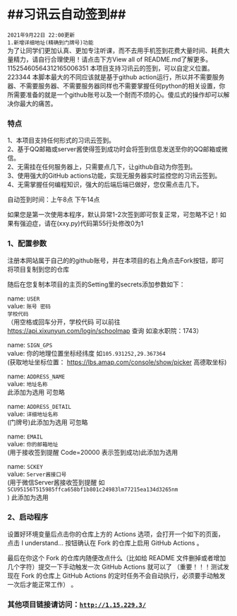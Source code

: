 # ##习讯云自动签到##
<code>2021年9月22日 22:00更新</code><br>
<code>1.新增详细地址(精确到门牌号)功能</code><br>
为了让同学们更加认真、更加专注听课，而不去用手机签到花费大量时间、耗费大量精力，请自行合理使用！请点击下方View all of README.md了解更多。
11525460564312165006351
本项目支持习讯云的签到，可以自定义位置。
223344
本脚本最大的不同应该就是基于github action运行，所以并不需要服务器、不需要服务器、不需要服务器同样也不需要掌握任何python的相关设置，你所需要准备的就是一个github账号以及一个耐而不烦的心。傻瓜式的操作却可以解决你最大的痛苦。

### 特点
1、本项目支持任何形式的习讯云签到。<br> 
2、基于QQ邮箱或server酱使得签到成功时会将签到信息发送至你的QQ邮箱或微信。<br> 
2、无需挂在任何服务器上，只需要点几下，让github自动为你签到。<br> 
3、使用强大的GitHub actions功能，实现无服务器实时监控您的习讯云签到。<br> 
4、无需掌握任何编程知识，强大的后端后端已做好，您仅需点击几下。

自动签到时间：上午8点 下午14点 

如果您是第一次使用本程序，默认异常1-2次签到即可恢复正常，可忽略不记！如果有强迫症，请在(xxy.py)代码第55行处修改0为1

### 1、配置参数
注册本网站属于自己的的github账号，并在本项目的右上角点击Fork按钮，即可将项目复制到您的仓库

随后在您复制本项目的主页的Setting里的secrets添加参数如下：

name: <code>USER</code><br>
value: <code>账号 密码 学校代码</code><br>  （用空格或回车分开，学校代码 可以前往 https://api.xixunyun.com/login/schoolmap 查询 如渝水职院：1743）

name: <code>SIGN_GPS</code><br>
value: 你的地理位置坐标经纬度 如<code>105.931252,29.367364</code><br>   (获取地址坐标位置： https://lbs.amap.com/console/show/picker 高德取坐标)

name: <code>ADDRESS_NAME</code><br>
value: <code>地址名称</code><br>    此添加为选用 可忽略

name: <code>ADDRESS_DETAIL</code><br>
value: <code>详细地址名称</code><br>    (门牌号)此添加为选用 可忽略

name: <code>EMAIL</code><br>
value: <code>你的邮箱地址</code><br>     (用于接收签到提醒  Code=20000 表示签到成功)此添加为选用

name: <code>SCKEY</code><br>
value: <code>Server酱接口号</code><br>  (用于微信Server酱接收签到提醒 如<code>SCU95156T515985ffca658bf1b801c24983lm77215ea134d3265nm</code><br>)  此添加为选用

### 2、启动程序
设置好环境变量后点击你的仓库上方的 Actions 选项，会打开一个如下的页面，点击 I understand... 按钮确认在 Fork 的仓库上启用 GitHub Actions 。

最后在你这个 Fork 的仓库内随便改点什么（比如给 README 文件删掉或者增加几个字符）提交一下手动触发一次 GitHub Actions 就可以了 （重要！！！测试发现在 Fork 的仓库上 GitHub Actions 的定时任务不会自动执行，必须要手动触发一次后才能正常工作） 。

### 其他项目链接请访问：<code>http://1.15.229.3/</code><br> 
